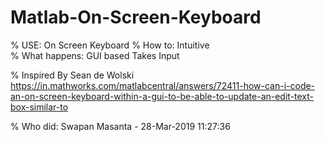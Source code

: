# Matlab-On-Screen-Keyboard
% USE: On Screen Keyboard 
% How to: Intuitive  
% What happens: GUI based Takes Input 

% Inspired By Sean de Wolski https://in.mathworks.com/matlabcentral/answers/72411-how-can-i-code-an-on-screen-keyboard-within-a-gui-to-be-able-to-update-an-edit-text-box-similar-to

% Who did: Swapan Masanta - 28-Mar-2019 11:27:36  
